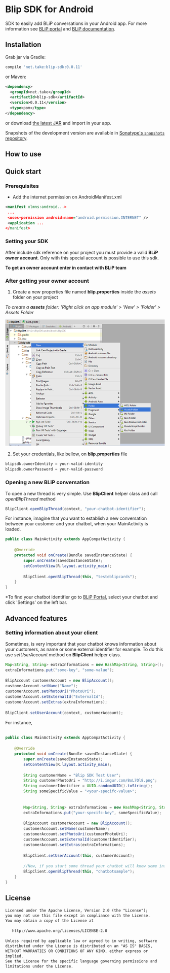 
Blip SDK for Android
======

SDK to easily add BLiP conversations in your Android app. For more information see [BLiP portal][1] and [BLiP documentation][2].

Installation
--------

Grab jar via Gradle:
```groovy
compile 'net.take:blip-sdk:0.0.11'
```

or Maven:
```xml
<dependency>
  <groupId>net.take</groupId>
  <artifactId>blip-sdk</artifactId>
  <version>0.0.11</version>
  <type>pom</type>
</dependency>
```

or download [the latest JAR][3] and import in your app.

Snapshots of the development version are available in [Sonatype's `snapshots` repository][snap].

How to use
-------------------------

## Quick start

### Prerequisites

* Add the internet permission on AndroidManifest.xml

```xml
<manifest xlmns:android...>
 ...
 <uses-permission android:name="android.permission.INTERNET" />
 <application ...
</manifest>
```

### Setting your SDK

After include sdk reference on your project you must provide a valid **BLiP owner account**. 
Only with this special account is possible to use this sdk.

__To get an owner account enter in contact with BLiP team__

### After getting your owner account

1. Create a new properties file named **blip.properties** inside the *assets* folder on your project 

*To create a **assets** folder: 'Right click on app module' > 'New' > 'Folder' > Assets Folder*

![](images/assetsfolder.png)

2. Set your credentials, like bellow, on **blip.properties** file

```groovy
blipsdk.ownerIdentity = your-valid-identity
blipsdk.ownerPassword = your-valid-password
```

### Opening a new BLiP conversation

To open a new thread is very simple. Use **BlipClient** helper class and call *openBlipThread* method

```java
BlipClient.openBlipThread(context, "your-chatbot-identifier");
```

For instance, imagine that you want to establish a new conversation between your customer and your chatbot, when your MainActivity is loaded.

```java
public class MainActivity extends AppCompatActivity {

    @Override
    protected void onCreate(Bundle savedInstanceState) {
        super.onCreate(savedInstanceState);
        setContentView(R.layout.activity_main);

        BlipClient.openBlipThread(this, "testeblipcards");
    }
}
```

*To find your chatbot identifier go to [BLiP Portal](https://portal.blip.ai/#/application), select your chatbot and click 'Settings' on the left bar.

## Advanced features

### Setting information about your client

Sometimes, is very important that your chatbot knows information about your customers, as name or some external identifier for example.
To do this use *setUserAccount* method on **BlipClient** helper class.

```java
Map<String, String> extraInformations = new HashMap<String, String>();
extraInformations.put("some-key", "some-value");

BlipAccount customerAccount = new BlipAccount();
customerAccount.setName("Name");
customerAccount.setPhotoUri("PhotoUri");
customerAccount.setExternalId("ExternalId");
customerAccount.setExtras(extraInformations);

BlipClient.setUserAccount(context, customerAccount);
```

For instance,

```java

public class MainActivity extends AppCompatActivity {

    @Override
    protected void onCreate(Bundle savedInstanceState) {
        super.onCreate(savedInstanceState);
        setContentView(R.layout.activity_main);

        String customerName = "Blip SDK Test User";
        String customerPhotoUri = "http://i.imgur.com/8oL7Ol8.png";
        String customerIdentifier = UUID.randomUUID().toString();
        String someSpecificValue = "<your-specifc-value>";


        Map<String, String> extraInformations = new HashMap<String, String>();
        extraInformations.put("your-specifc-key", someSpecificValue);

        BlipAccount customerAccount = new BlipAccount();
        customerAccount.setName(customerName);
        customerAccount.setPhotoUri(customerPhotoUri);
        customerAccount.setExternalId(customerIdentifier);
        customerAccount.setExtras(extraInformations);

        BlipClient.setUserAccount(this, customerAccount);

        //Now, if you start some thread your chatbot will know some information about your customers
        BlipClient.openBlipThread(this, "chatbotsample");
    }
}
```

License
-------

    Licensed under the Apache License, Version 2.0 (the "License");
    you may not use this file except in compliance with the License.
    You may obtain a copy of the License at

       http://www.apache.org/licenses/LICENSE-2.0

    Unless required by applicable law or agreed to in writing, software
    distributed under the License is distributed on an "AS IS" BASIS,
    WITHOUT WARRANTIES OR CONDITIONS OF ANY KIND, either express or implied.
    See the License for the specific language governing permissions and
    limitations under the License.


 [1]: https://blip.ai
 [2]: https://portal.blip.ai/#/docs/home
 [3]: http://search.maven.org/#search%7Cga%7C1%7Cg%3A%22net.take%22
 [snap]: https://oss.sonatype.org/content/repositories/snapshots/

